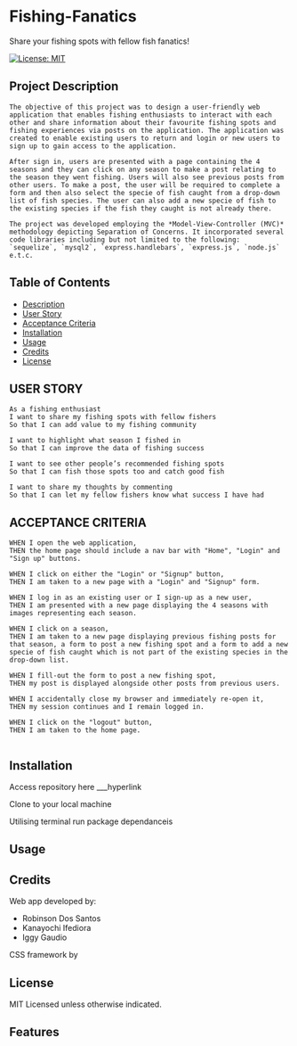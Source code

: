 # Fishing-Fanatics
Share your fishing spots with fellow fish fanatics!

[![License: MIT](https://img.shields.io/badge/License-MIT-E365FF.svg)](https://opensource.org/licenses/MIT)

## Project Description
```
The objective of this project was to design a user-friendly web application that enables fishing enthusiasts to interact with each other and share information about their favourite fishing spots and fishing experiences via posts on the application. The application was created to enable existing users to return and login or new users to sign up to gain access to the application. 

After sign in, users are presented with a page containing the 4 seasons and they can click on any season to make a post relating to the season they went fishing. Users will also see previous posts from other users. To make a post, the user will be required to complete a form and then also select the specie of fish caught from a drop-down list of fish species. The user can also add a new specie of fish to the existing species if the fish they caught is not already there.

The project was developed employing the *Model-View-Controller (MVC)* methodology depicting Separation of Concerns. It incorporated several code libraries including but not limited to the following: `sequelize`, `mysql2`, `express.handlebars`, `express.js`, `node.js` e.t.c.
```

## Table of Contents

- [Description](#description)
- [User Story](#user-story)
- [Acceptance Criteria](#acceptance-criteria)
- [Installation](#installation)
- [Usage](#usage)
- [Credits](#credits)
- [License](#license)

## USER STORY 
```
As a fishing enthusiast
I want to share my fishing spots with fellow fishers
So that I can add value to my fishing community

I want to highlight what season I fished in
So that I can improve the data of fishing success

I want to see other people’s recommended fishing spots
So that I can fish those spots too and catch good fish

I want to share my thoughts by commenting
So that I can let my fellow fishers know what success I have had
```
## ACCEPTANCE CRITERIA
```
WHEN I open the web application,
THEN the home page should include a nav bar with "Home", "Login" and "Sign up" buttons.

WHEN I click on either the "Login" or "Signup" button, 
THEN I am taken to a new page with a "Login" and "Signup" form.

WHEN I log in as an existing user or I sign-up as a new user, 
THEN I am presented with a new page displaying the 4 seasons with images representing each season.

WHEN I click on a season,
THEN I am taken to a new page displaying previous fishing posts for that season, a form to post a new fishing spot and a form to add a new specie of fish caught which is not part of the existing species in the drop-down list.

WHEN I fill-out the form to post a new fishing spot,
THEN my post is displayed alongside other posts from previous users.

WHEN I accidentally close my browser and immediately re-open it,
THEN my session continues and I remain logged in.

WHEN I click on the "logout" button,
THEN I am taken to the home page.


```

## Installation

Access repository here ___hyperlink

Clone to your local machine

Utilising terminal run package dependanceis




## Usage

<!-- ADD SCREENSHOTS AND SOME INSTRUCTIONS -->


## Credits

Web app developed by:
- Robinson Dos Santos
- Kanayochi Ifediora
- Iggy Gaudio


CSS framework by

## License


MIT Licensed unless otherwise indicated.



## Features



